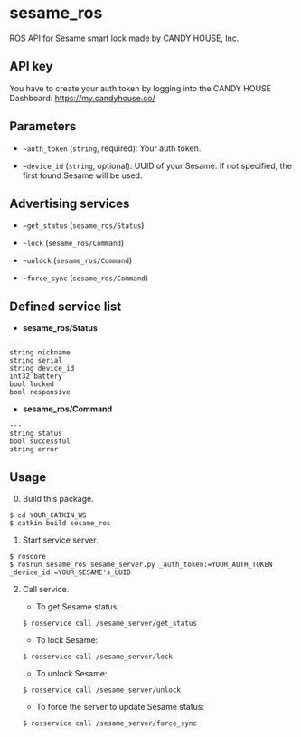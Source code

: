 # sesame_ros

ROS API for Sesame smart lock made by CANDY HOUSE, Inc.


## API key

You have to create your auth token by logging into the CANDY HOUSE Dashboard: https://my.candyhouse.co/


## Parameters

- `~auth_token` (`string`, required): Your auth token.

- `~device_id` (`string`, optional): UUID of your Sesame. If not specified, the first found Sesame will be used.


## Advertising services

- `~get_status` (`sesame_ros/Status`)

- `~lock` (`sesame_ros/Command`)

- `~unlock` (`sesame_ros/Command`)

- `~force_sync` (`sesame_ros/Command`)


## Defined service list

- __sesame_ros/Status__
```
---
string nickname
string serial
string device_id
int32 battery
bool locked
bool responsive
```

- __sesame_ros/Command__
```
---
string status
bool successful
string error
```


## Usage

0. Build this package.
```
$ cd YOUR_CATKIN_WS
$ catkin build sesame_ros
```

1. Start service server.
```
$ roscore
$ rosrun sesame_ros sesame_server.py _auth_token:=YOUR_AUTH_TOKEN _device_id:=YOUR_SESAME's_UUID
```

2. Call service.

    - To get Sesame status:
    ```
    $ rosservice call /sesame_server/get_status
    ```

    - To lock Sesame:
    ```
    $ rosservice call /sesame_server/lock
    ```

    - To unlock Sesame:
    ```
    $ rosservice call /sesame_server/unlock
    ```

    - To force the server to update Sesame status:
    ```
    $ rosservice call /sesame_server/force_sync
    ```
